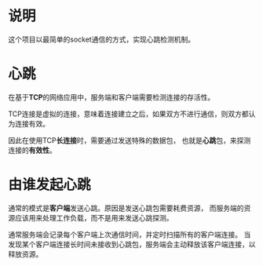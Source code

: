 # 说明

这个项目以最简单的socket通信的方式，实现心跳检测机制。

# 心跳

在基于**TCP**的网络应用中，服务端和客户端需要检测连接的存活性。

TCP连接是虚拟的连接，意味着连接建立之后，如果双方不进行通信，则双方都认为连接有效。

因此在使用TCP**长连接**时，需要通过发送特殊的数据包，
也就是**心跳**包，来探测连接的**有效性**。

# 由谁发起心跳

通常的模式是**客户端**发送心跳。原因是发送心跳包需要耗费资源，
而服务端的资源应该用来处理工作负载，而不是用来发送心跳探测。

通常服务端会记录每个客户端上次通信时间，并定时扫描所有的客户端连接。
当发现某个客户端连接长时间未接收到心跳包，服务端会主动释放该客户端连接，以释放资源。


